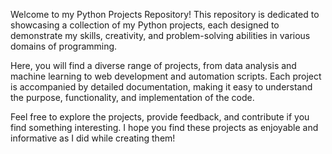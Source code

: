 Welcome to my Python Projects Repository! This repository is dedicated to showcasing a collection of my Python projects, each designed to demonstrate my skills, creativity, and problem-solving abilities in various domains of programming.

Here, you will find a diverse range of projects, from data analysis and machine learning to web development and automation scripts. Each project is accompanied by detailed documentation, making it easy to understand the purpose, functionality, and implementation of the code.

Feel free to explore the projects, provide feedback, and contribute if you find something interesting. I hope you find these projects as enjoyable and informative as I did while creating them!
